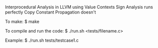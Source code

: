 Interprocedural Analysis in LLVM using Value Contexts
Sign Analysis runs perfectly
Copy Constant Propagation doesn't

To make:
$ make

To compile and run the code:
$ ./run.sh <tests/filename.c>

Example:
$ ./run.sh tests/testcase1.c
